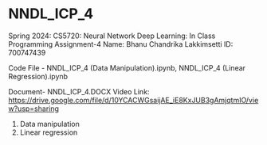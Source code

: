 # NNDL_ICP_4
Spring 2024: CS5720: Neural Network Deep Learning: In Class Programming Assignment-4
Name: Bhanu Chandrika Lakkimsetti   ID: 700747439 

Code File - NNDL_ICP_4 (Data Manipulation).ipynb, NNDL_ICP_4 (Linear Regression).ipynb 

Document- NNDL_ICP_4.DOCX   Video Link: https://drive.google.com/file/d/10YCACWGsaijAE_iE8KxJUB3gAmjqtmIO/view?usp=sharing

1. Data manipulation 
2. Linear regression

